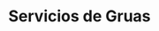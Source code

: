 ---
title: "Servicios de Gruas"
url: /panama-city/servicios-de-gruas/
shop: reparación de automóviles
---